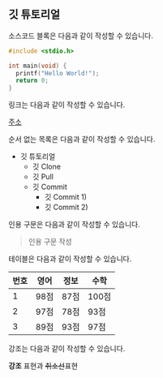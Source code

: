 ## 깃 튜토리얼

소스코드 블록은 다음과 같이 작성할 수 있습니다.

```c
#include <stdio.h>

int main(void) {
  printf("Hello World!");
  return 0;
}
```

링크는 다음과 같이 작성할 수 있습니다.

[주소](https://google.com)

순서 없는 목록은 다음과 같이 작성할 수 있습니다.

* 깃 튜토리얼
  * 깃 Clone
  * 깃 Pull
  * 깃 Commit
    * 깃 Commit 1)
    * 깃 Commit 2)

인용 구문은 다음과 같이 작성할 수 있습니다.

> 인용 구문 작성

테이블은 다음과 같이 작성할 수 있습니다.

번호|영어|정보|수학
---|---|---|---|
1|98점|87점|100점|
2|97점|78점|93점|
3|89점|93점|97점|

강조는 다음과 같이 작성할 수 있습니다.

**강조** 표현과 ~~취소선~~표현
